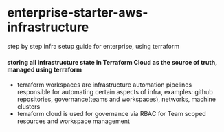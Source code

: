 # enterprise-starter-aws-infrastructure
step by step infra setup guide for enterprise, using terraform

#### storing all infrastructure state in Terraform Cloud as the source of truth, managed using terraform

* terraform workspaces are infrastructure automation pipelines responsible for automating certain aspects of infra, examples: github repositories, governance(teams and workspaces), networks, machine clusters
* terraform cloud is used for governance via RBAC for Team scoped resources and workspace management
